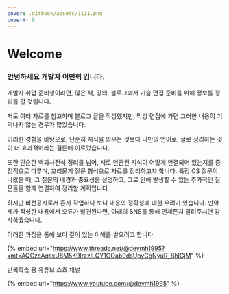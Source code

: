 ```yaml
---
cover: .gitbook/assets/1111.png
coverY: 0
---
```


# Welcome

### 안녕하세요 개발자 이민혁 입니다.

개발자 취업 준비생이라면, 많은 책, 강의, 블로그에서 기술 면접 준비를 위해 정보를 정리를 할 것입니다.&#x20;

저도 여러 자료를 참고하며 블로그 글을 작성했지만, 막상 면접에 가면 그러한 내용이 기억나지 않는 경우가 많았습니다.

이러한 경험을 바탕으로, 단순히 지식을 외우는 것보다 나만의 언어로, 글로 정리하는 것이 더 효과적이라는 결론에 이르렀습니다.&#x20;

또한 단순한 백과사전식 정리를 넘어, 서로 연관된 지식이 어떻게 연결되어 있는지를 중점적으로 다루며, 꼬리물기 질문 형식으로 자료를 정리하고자 합니다. 특정 CS 질문이 나왔을 때, 그 질문의 배경과 중요성을 설명하고, 그로 인해 발생할 수 있는 추가적인 질문들을 함께 연결하여 정리할 계획입니다.

하지만 비전공자로서 혼자 작업하다 보니 내용의 정확성에 대한 우려가 있습니다. 만약 제가 작성한 내용에서 오류가 발견된다면, 아래의 SNS를 통해 언제든지 알려주시면 감사하겠습니다.

이러한 과정을 통해 보다 깊이 있는 이해를 쌓으려고 합니다.

{% embed url="https://www.threads.net/@devmh1995?xmt=AQGzcAqsxU8M5K9lrzzILQY1OOab9dsUpyCgNyuR_BhIGjM" %}

반복학습 용 유튜브 쇼츠 채널

{% embed url="https://www.youtube.com/@devmh1995" %}
